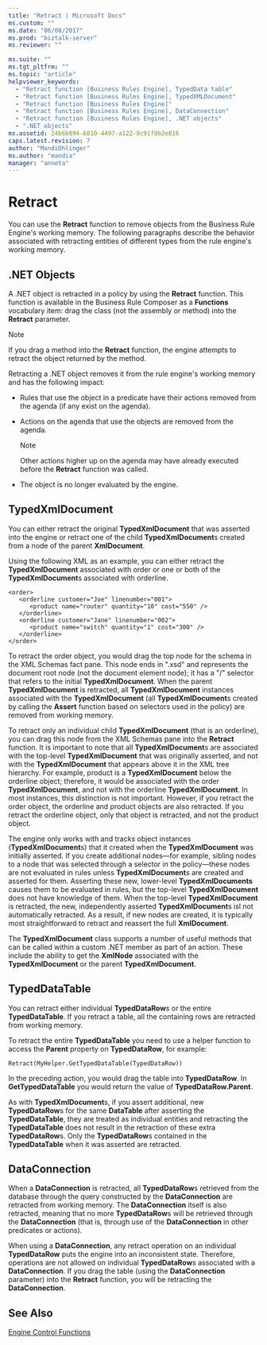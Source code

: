 ```yaml
---
title: "Retract | Microsoft Docs"
ms.custom: ""
ms.date: "06/08/2017"
ms.prod: "biztalk-server"
ms.reviewer: ""

ms.suite: ""
ms.tgt_pltfrm: ""
ms.topic: "article"
helpviewer_keywords: 
  - "Retract function [Business Rules Engine], TypedData table"
  - "Retract function [Business Rules Engine], TypedXMLDocument"
  - "Retract function [Business Rules Engine]"
  - "Retract function [Business Rules Engine], DataConnection"
  - "Retract function [Business Rules Engine], .NET objects"
  - ".NET objects"
ms.assetid: 24b6b894-6810-4497-a122-8c91f0b2e816
caps.latest.revision: 7
author: "MandiOhlinger"
ms.author: "mandia"
manager: "anneta"
---
```

# Retract
You can use the **Retract** function to remove objects from the Business Rule Engine's working memory. The following paragraphs describe the behavior associated with retracting entities of different types from the rule engine's working memory.  
  
## .NET Objects  
 A .NET object is retracted in a policy by using the **Retract** function. This function is available in the Business Rule Composer as a **Functions** vocabulary item: drag the class (not the assembly or method) into the **Retract** parameter.  
  
> [!NOTE]
>  If you drag a method into the **Retract** function, the engine attempts to retract the object returned by the method.  
  
 Retracting a .NET object removes it from the rule engine's working memory and has the following impact:  
  
-   Rules that use the object in a predicate have their actions removed from the agenda (if any exist on the agenda).  
  
-   Actions on the agenda that use the objects are removed from the agenda.  
  
    > [!NOTE]
    >  Other actions higher up on the agenda may have already executed before the **Retract** function was called.  
  
-   The object is no longer evaluated by the engine.  
  
## TypedXmlDocument  
 You can either retract the original **TypedXmlDocument** that was asserted into the engine or retract one of the child **TypedXmlDocument**s created from a node of the parent **XmlDocument**.  
  
 Using the following XML as an example, you can either retract the **TypedXmlDocument** associated with order or one or both of the **TypedXmlDocument**s associated with orderline.  
  
```  
<order>  
   <orderline customer="Joe" linenumber="001">  
      <product name="router" quantity="10" cost="550" />  
   </orderline>  
   <orderline customer="Jane" linenumber="002">  
      <product name="switch" quantity="1" cost="300" />  
   </orderline>  
</order>  
```  
  
 To retract the order object, you would drag the top node for the schema in the XML Schemas fact pane. This node ends in ".xsd" and represents the document root node (not the document element node); it has a "/" selector that refers to the initial **TypedXmlDocument**. When the parent **TypedXmlDocument** is retracted, all **TypedXmlDocument** instances associated with the **TypedXmlDocument** (all **TypedXmlDocument**s created by calling the **Assert** function based on selectors used in the policy) are removed from working memory.  
  
 To retract only an individual child **TypedXmlDocument** (that is an orderline), you can drag this node from the XML Schemas pane into the **Retract** function. It is important to note that all **TypedXmlDocument**s are associated with the top-level **TypedXmlDocument** that was originally asserted, and not with the **TypedXmlDocument** that appears above it in the XML tree hierarchy. For example, product is a **TypedXmlDocument** below the orderline object; therefore, it would be associated with the order **TypedXmlDocument**, and not with the orderline **TypedXmlDocument**. In most instances, this distinction is not important. However, if you retract the order object, the orderline and product objects are also retracted. If you retract the orderline object, only that object is retracted, and not the product object.  
  
 The engine only works with and tracks object instances (**TypedXmlDocument**s) that it created when the **TypedXmlDocument** was initially asserted. If you create additional nodes—for example, sibling nodes to a node that was selected through a selector in the policy—these nodes are not evaluated in rules unless **TypedXmlDocument**s are created and asserted for them. Asserting these new, lower-level **TypedXmlDocuments** causes them to be evaluated in rules, but the top-level **TypedXmlDocument** does not have knowledge of them. When the top-level **TypedXmlDocument** is retracted, the new, independently asserted **TypedXmlDocument**s isl not automatically retracted. As a result, if new nodes are created, it is typically most straightforward to retract and reassert the full **XmlDocument**.  
  
 The **TypedXmlDocument** class supports a number of useful methods that can be called within a custom .NET member as part of an action. These include the ability to get the **XmlNode** associated with the **TypedXmlDocument** or the parent **TypedXmlDocument**.  
  
## TypedDataTable  
 You can retract either individual **TypedDataRow**s or the entire **TypedDataTable**. If you retract a table, all the containing rows are retracted from working memory.  
  
 To retract the entire **TypedDataTable** you need to use a helper function to access the **Parent** property on **TypedDataRow**, for example:  
  
```  
Retract(MyHelper.GetTypedDataTable(TypedDataRow))  
```  
  
 In the preceding action, you would drag the table into **TypedDataRow**. In **GetTypedDataTable** you would return the value of **TypedDataRow.Parent**.  
  
 As with **TypedXmlDocument**s, if you assert additional, new **TypedDataRow**s for the same **DataTable** after asserting the **TypedDataTable**, they are treated as individual entities and retracting the **TypedDataTable** does not result in the retraction of these extra **TypedDataRow**s. Only the **TypedDataRow**s contained in the **TypedDataTable** when it was asserted are retracted.  
  
## DataConnection  
 When a **DataConnection** is retracted, all **TypedDataRow**s retrieved from the database through the query constructed by the **DataConnection** are retracted from working memory. The **DataConnection** itself is also retracted, meaning that no more **TypedDataRow**s will be retrieved through the **DataConnection** (that is, through use of the **DataConnection** in other predicates or actions).  
  
 When using a **DataConnection**, any retract operation on an individual **TypedDataRow** puts the engine into an inconsistent state. Therefore, operations are not allowed on individual **TypedDataRow**s associated with a **DataConnection**. If you drag the table (using the **DataConnection** parameter) into the **Retract** function, you will be retracting the **DataConnection**.  
  
## See Also  
 [Engine Control Functions](../core/engine-control-functions.md)